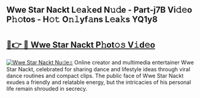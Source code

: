 ## Wwe Star Nackt L𝚎a𝚔ed N𝚞𝚍e - Part-j7B Vi𝚍𝚎o P𝚑𝚘tos - H𝚘𝚝 O𝚗𝚕yf𝚊ns L𝚎a𝚔s YQ1y8

# <h2><a href="http://kf8q94c.oniu.top/?m=Wwe+Star+Nackt">🔗👉 🔴 Wwe Star Nackt P𝚑ot𝚘𝚜 V𝚒d𝚎o</a></h2>

[![Wwe Star Nackt Nu𝚍e𝚜](https://i.imgur.com/0qMVB7G.gif)](http://kf8q94c.oniu.top/?m=Wwe+Star+Nackt)
Online creator and multimedia entertainer Wwe Star Nackt, celebrated for sharing dance and lifestyle ideas through viral dance routines and compact clips. The public face of Wwe Star Nackt exudes a friendly and relatable energy, but the intricacies of his personal life remain shrouded in secrecy.  
